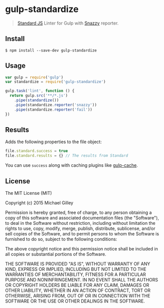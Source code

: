 # gulp-standardize

> [Standard JS](http://standardjs.com/) Linter for Gulp with [Snazzy](https://github.com/feross/snazzy) reporter.

## Install

```
$ npm install --save-dev gulp-standardize
```

## Usage

```js
var gulp = require('gulp')
var standardize = require('gulp-standardize')

gulp.task('lint', function () {
  return gulp.src('**/*.js')
    .pipe(standardize())
    .pipe(standardize.reporter('snazzy'))
    .pipe(standardize.reporter('fail'))
})
```

## Results

Adds the following properties to the file object:

```js
file.standard.success = true
file.standard.results = {} // The results from Standard
```

You can use `success` along with caching plugins like [gulp-cache](https://github.com/jgable/gulp-cache).

## License

The MIT License (MIT)

Copyright (c) 2015 Michael Gilley

Permission is hereby granted, free of charge, to any person obtaining a copy
of this software and associated documentation files (the "Software"), to deal
in the Software without restriction, including without limitation the rights
to use, copy, modify, merge, publish, distribute, sublicense, and/or sell
copies of the Software, and to permit persons to whom the Software is
furnished to do so, subject to the following conditions:

The above copyright notice and this permission notice shall be included in all
copies or substantial portions of the Software.

THE SOFTWARE IS PROVIDED "AS IS", WITHOUT WARRANTY OF ANY KIND, EXPRESS OR
IMPLIED, INCLUDING BUT NOT LIMITED TO THE WARRANTIES OF MERCHANTABILITY,
FITNESS FOR A PARTICULAR PURPOSE AND NONINFRINGEMENT. IN NO EVENT SHALL THE
AUTHORS OR COPYRIGHT HOLDERS BE LIABLE FOR ANY CLAIM, DAMAGES OR OTHER
LIABILITY, WHETHER IN AN ACTION OF CONTRACT, TORT OR OTHERWISE, ARISING FROM,
OUT OF OR IN CONNECTION WITH THE SOFTWARE OR THE USE OR OTHER DEALINGS IN THE
SOFTWARE.
